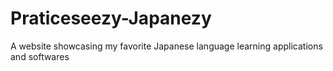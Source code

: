 # Praticeseezy-Japanezy
A website showcasing my favorite Japanese language learning applications and softwares
